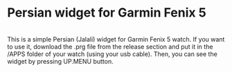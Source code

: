<H1>Persian widget for Garmin Fenix 5</H1><BR>
This is a simple Persian (Jalali) widget for Garmin Fenix 5 watch.
If you want to use it, download the .prg file from the release section and put it in the /APPS folder of your watch (using your usb cable). Then, you can see the widget by pressing UP.MENU button.

